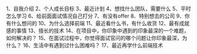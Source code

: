 1、自我介绍
2、个人成长目标
3、最近计划
4、想找什么团队，需要什么
5、平时怎么学习
6、给前面面试情况自己打分
7、有没有offer
8、特别想去的公司
9、你有什么想问的
10、为什么选择前端
11、最近看什么书，有什么收货
12、最有成就感的事情
13、擅长的技术
14、在项目中，你印象中遇到的印象最深的一个难题，如何解决的？
15、在面试过程中，你觉得面试官问的哪个问题让你印象最深，为什么？
16、生活中有遇到过什么困难吗？
17、最近再学什么前端技术